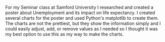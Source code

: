 For my Seminar class at Samford University I researched and created a poster about Unemployment and its impact on life expectancy. I created several charts for the poster and used Python's matplotlib to create them. 
The charts are not the prettiest, but they show the information simply and I could easily adjust, add, or remove values as I needed so I thought it was my best option to use this as my way to make the charts. 
